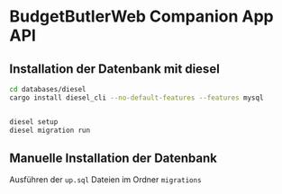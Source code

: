 # BudgetButlerWeb Companion App API


## Installation der Datenbank mit diesel

```sh
cd databases/diesel
cargo install diesel_cli --no-default-features --features mysql


diesel setup
diesel migration run
```


## Manuelle Installation der Datenbank

Ausführen der `up.sql` Dateien im Ordner `migrations`